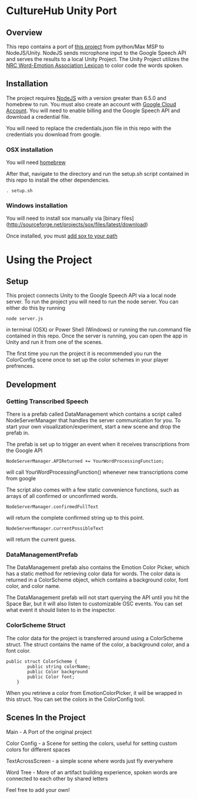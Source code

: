 # CultureHub Unity Port

## Overview

This repo contains a port of [this project](https://github.com/mncmncmnc/culturehub_residency) from python/Max MSP to NodeJS/Unity. NodeJS sends microphone input to the Google Speech API and serves the results to a local Unity Project. The Unity Project utilizes the [NRC Word-Emotion Association Lexicon](http://www.saifmohammad.com/WebPages/NRC-Emotion-Lexicon.htm) to color code the words spoken.

## Installation

The project requires [NodeJS](https://nodejs.org) with a version greater than 6.5.0 and homebrew to run. You must also create an account with [Google Cloud Account](https://console.cloud.google.com/project). You will need to enable billing and the Google Speech API and download a credential file.

You will need to replace the credentials.json file in this repo with the credentials you download from google.

### OSX installation

You will need [homebrew](https://brew.sh)

After that, navigate to the directory and run the setup.sh script contained in this repo to install the other dependencies.
```
. setup.sh
```

### Windows installation

You will need to install sox manually via [binary files] (http://sourceforge.net/projects/sox/files/latest/download)

Once installed, you must [add sox to your path](https://stackoverflow.com/questions/17667491/how-to-use-sox-in-windows#17668191)

# Using the Project

## Setup

This project connects Unity to the Google Speech API via a local node server. To run the project you will need to run the node server. You can either do this by running 

```
node server.js
```

in terminal (OSX) or Power Shell (Windows) or running the run.command file contained in this repo. Once the server is running, you can open the app in Unity and run it from one of the scenes.

The first time you run the project it is recommended you run the ColorConfig scene once to set up the color schemes in your player prefrences.

## Development

### Getting Transcribed Speech

There is a prefab called DataManagement which contains a script called NodeServerManager that handles the server communication for you. To start your own visualization/experiment, start a new scene and drop the prefab in. 

The prefab is set up to trigger an event when it receives transcriptions from the Google API

```
NodeServerManager.APIReturned += YourWordProcessingFunction;
```

will call YourWordProcessingFunction() whenever new transcriptions come from google

The script also comes with a few static convenience functions, such as arrays of all confirmed or unconfirmed words.

```
NodeServerManager.confirmedFullText
```

will return the complete confirmed string up to this point.

```
NodeServerManager.currentPossibleText
```

will return the current guess.

###  DataManagementPrefab

The DataManagement prefab also contains the Emotion Color Picker, which has a static method for retrieving color data for words. The color data is returned in a ColorScheme object, which contains a background color, font color, and color name.

The DataManagement prefab will not start querying the API until you hit the Space Bar, but it will also listen to customizable OSC events. You can set what event it should listen to in the inspector.

### ColorScheme Struct

The color data for the project is transferred around using a ColorScheme struct. The struct contains the name of the color, a background color, and a font color. 

```
public struct ColorScheme {
		public string colorName;
		public Color background
		public Color font;
	}
```

When you retrieve a color from EmotionColorPicker, it will be wrapped in this struct. You can set the colors in the ColorConfig tool.

## Scenes In the Project

Main - A Port of the original project

Color Config - a Scene for setting the colors, useful for setting custom colors for different spaces

TextAcrossScreen - a simple scene where words just fly everywhere

Word Tree - More of an artifact building experience, spoken words are connected to each other by shared letters

Feel free to add your own!
